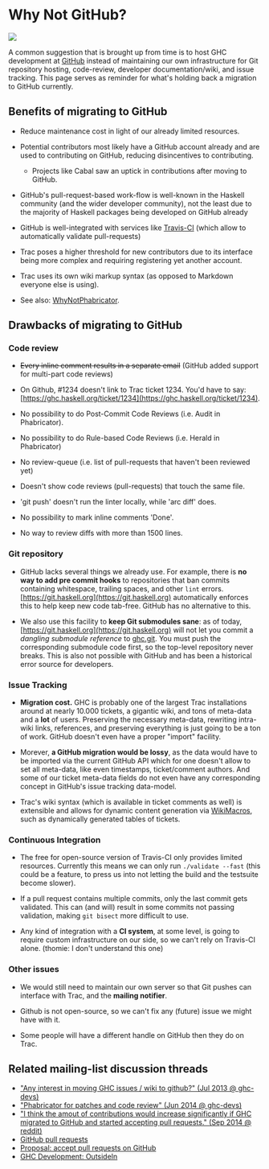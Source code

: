 # Why Not GitHub?

![](https://i.imgur.com/lWvuVPd.jpg)


A common suggestion that is brought up from time is to host GHC development at [GitHub](https://github.com/) instead of maintaining our own infrastructure for Git repository hosting, code-review, developer documentation/wiki, and issue tracking. This page serves as reminder for what's holding back a migration to GitHub currently.

## Benefits of migrating to GitHub

- Reduce maintenance cost in light of our already limited resources.

- Potential contributors most likely have a GitHub account already and are used to contributing on GitHub, reducing disincentives to contributing.

  - Projects like Cabal saw an uptick in contributions after moving to GitHub.

- GitHub's pull-request-based work-flow is well-known in the Haskell community (and the wider developer community), not the least due to the majority of Haskell packages being developed on GitHub already

- GitHub is well-integrated with services like [Travis-CI](https://travis-ci.org) (which allow to automatically validate pull-requests)

- Trac poses a higher threshold for new contributors due to its interface being more complex and requiring registering yet another account.

- Trac uses its own wiki markup syntax (as opposed to Markdown everyone else is using).

- See also: [WhyNotPhabricator](why-not-phabricator).

## Drawbacks of migrating to GitHub

### Code review

- ~~Every inline comment results in a separate email~~ (GitHub added support for multi-part code reviews)

- On Github, #1234 doesn't link to Trac ticket 1234. You'd have to say: [https://ghc.haskell.org/ticket/1234](https://ghc.haskell.org/ticket/1234).

- No possibility to do Post-Commit Code Reviews (i.e. Audit in Phabricator).

- No possibility to do Rule-based Code Reviews (i.e. Herald in Phabricator)

- No review-queue (i.e. list of pull-requests that haven't been reviewed yet) 

- Doesn't show code reviews (pull-requests) that touch the same file.

- 'git push' doesn't run the linter locally, while 'arc diff' does.

- No possibility to mark inline comments 'Done'.

- No way to review diffs with more than 1500 lines.

### Git repository

- GitHub lacks several things we already use. For example, there is **no way to add pre commit hooks** to repositories that ban commits containing whitespace, trailing spaces, and other `lint` errors. [https://git.haskell.org](https://git.haskell.org) automatically enforces this to help keep new code tab-free. GitHub has no alternative to this.

- We also use this facility to **keep Git submodules sane**: as of today, [https://git.haskell.org](https://git.haskell.org) will not let you commit a *dangling submodule reference* to [ ghc.git](https://git.haskell.org/ghc.git). You must push the corresponding submodule code first, so the top-level repository never breaks. This is also not possible with GitHub and has been a historical error source for developers.

### Issue Tracking

- **Migration cost.** GHC is probably one of the largest Trac installations around at nearly 10.000 tickets, a gigantic wiki, and tons of meta-data and a **lot** of users. Preserving the necessary meta-data, rewriting intra-wiki links, references, and preserving everything is just going to be a ton of work. GitHub doesn't even have a proper "import" facility.

- Morever, **a GitHub migration would be lossy**, as the data would have to be imported via the current GitHub API which for one doesn't allow to set all meta-data, like even timestamps, ticket/comment authors. And some of our ticket meta-data fields do not even have any corresponding concept in GitHub's issue tracking data-model.

- Trac's wiki syntax (which is available in ticket comments as well) is extensible and allows for dynamic content generation via [WikiMacros](wiki-macros), such as dynamically generated tables of tickets.

### Continuous Integration

- The free for open-source version of Travis-CI only provides limited resources. Currently this means we can only run `./validate --fast` (this could be a feature, to press us into not letting the build and the testsuite become slower).

- If a pull request contains multiple commits, only the last commit gets validated. This can (and will) result in some commits not passing validation, making `git bisect` more difficult to use.

- Any kind of integration with a **CI system**, at some level, is going to require custom infrastructure on our side, so we can't rely on Travis-CI alone. (thomie: I don't understand this one)

### Other issues

- We would still need to maintain our own server so that Git pushes can interface with Trac, and the **mailing notifier**.

- Github is not open-source, so we can't fix any (future) issue we might have with it.

- Some people will have a different handle on GitHub then they do on Trac.

## Related mailing-list discussion threads

- ["Any interest in moving GHC issues / wiki to github?" (Jul 2013 @ ghc-devs)](http://thread.gmane.org/gmane.comp.lang.haskell.ghc.devel/1444)
- ["Phabricator for patches and code review" (Jun 2014 @ ghc-devs)](http://thread.gmane.org/gmane.comp.lang.haskell.ghc.devel/4829/focus=4861)
- ["I think the amout of contributions would increase significantly if GHC migrated to GitHub and started accepting pull requests." (Sep 2014 @ reddit)](https://www.reddit.com/r/haskell/comments/2hes8m/the_ghc_source_code_contains_1088_todos_please/ckrzyec)
- [GitHub pull requests](https://mail.haskell.org/pipermail/ghc-devs/2014-October/006523.html)
- [Proposal: accept pull requests on GitHub](https://mail.haskell.org/pipermail/ghc-devs/2015-September/009773.html)
- [GHC Development: OutsideIn](https://www.reddit.com/r/haskell/comments/4isua9/ghc_development_outsidein/d32979t)
